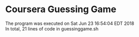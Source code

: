 # Coursera Guessing Game
The program was executed on Sat Jun 23 16:54:04 EDT 2018<br />
In total, 21 lines of code in guessinggame.sh<br />
